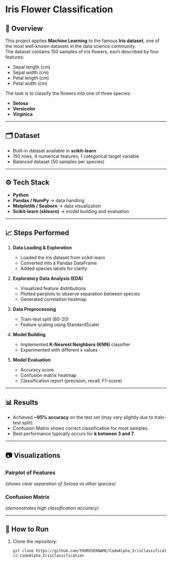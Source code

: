 #  Iris Flower Classification 

## 📌 Overview
This project applies **Machine Learning** to the famous **Iris dataset**, one of the most well-known datasets in the data science community.  
The dataset contains 150 samples of iris flowers, each described by four features:  
- Sepal length (cm)  
- Sepal width (cm)  
- Petal length (cm)  
- Petal width (cm)  

The task is to classify the flowers into one of three species:
- **Setosa**
- **Versicolor**
- **Virginica**

---

## 🗂 Dataset
- Built-in dataset available in **scikit-learn**  
- 150 rows, 4 numerical features, 1 categorical target variable  
- Balanced dataset (50 samples per species)

---

## ⚙️ Tech Stack
- **Python**  
- **Pandas / NumPy** → data handling  
- **Matplotlib / Seaborn** → data visualization  
- **Scikit-learn (sklearn)** → model building and evaluation  

---

## 📈 Steps Performed
1. **Data Loading & Exploration**  
   - Loaded the Iris dataset from scikit-learn  
   - Converted into a Pandas DataFrame  
   - Added species labels for clarity  

2. **Exploratory Data Analysis (EDA)**  
   - Visualized feature distributions  
   - Plotted pairplots to observe separation between species  
   - Generated correlation heatmap  

3. **Data Preprocessing**  
   - Train-test split (80-20)  
   - Feature scaling using StandardScaler  

4. **Model Building**  
   - Implemented **K-Nearest Neighbors (KNN)** classifier  
   - Experimented with different `k` values  

5. **Model Evaluation**  
   - Accuracy score  
   - Confusion matrix heatmap  
   - Classification report (precision, recall, F1-score)  

---

## 📊 Results
- Achieved **~95% accuracy** on the test set (may vary slightly due to train-test split).  
- Confusion Matrix shows correct classification for most samples.  
- Best performance typically occurs for **k between 3 and 7**.  

---

## 📷 Visualizations
### Pairplot of Features
*(shows clear separation of Setosa vs other species)*  

### Confusion Matrix
*(demonstrates high classification accuracy)*  

---

## 🚀 How to Run
1. Clone the repository:
   ```bash
   git clone https://github.com/YOURUSERNAME/CodeAlpha_IrisClassification.git
   cd CodeAlpha_IrisClassification
